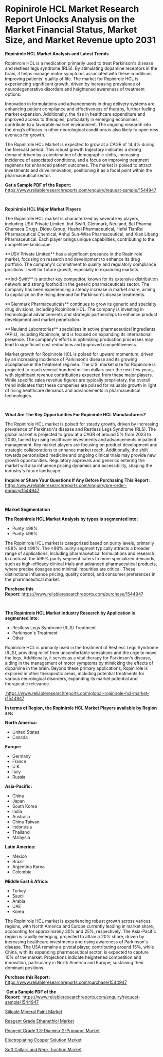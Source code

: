 <p><h1>Ropinirole HCL Market Research Report Unlocks Analysis on the Market Financial Status, Market Size, and Market Revenue upto 2031</h1></p><p><strong>Ropinirole HCL Market Analysis and Latest Trends</strong></p>
<p><p>Ropinirole HCL is a medication primarily used to treat Parkinson's disease and restless legs syndrome (RLS). By stimulating dopamine receptors in the brain, it helps manage motor symptoms associated with these conditions, improving patients' quality of life. The market for Ropinirole HCL is experiencing significant growth, driven by increasing prevalence of neurodegenerative disorders and heightened awareness of treatment options. </p><p>Innovation in formulations and advancements in drug delivery systems are enhancing patient compliance and effectiveness of therapy, further fueling market expansion. Additionally, the rise in healthcare expenditure and improved access to therapies, particularly in emerging economies, contribute to a favorable market environment. The ongoing research into the drug’s efficacy in other neurological conditions is also likely to open new avenues for growth.</p><p>The Ropinirole HCL Market is expected to grow at a CAGR of 14.4% during the forecast period. This robust growth trajectory indicates a strong demand driven by a combination of demographic shifts, increasing incidence of associated conditions, and a focus on improving treatment regimens for enhanced patient outcomes. The market is poised to attract investments and drive innovation, positioning it as a focal point within the pharmaceutical sector.</p></p>
<p><strong>Get a Sample PDF of the Report:&nbsp;</strong> <a href="https://www.reliableresearchreports.com/enquiry/request-sample/1544947?utm_campaign=34&utm_medium=2&utm_source=Github&utm_content=ia&utm_term=08112024&utm_id=ropinirole-hcl">https://www.reliableresearchreports.com/enquiry/request-sample/1544947</a></p>
<p>&nbsp;</p>
<p><strong>Ropinirole HCL Major Market Players</strong></p>
<p><p>The Ropinirole HCL market is characterized by several key players, including USV Private Limited, Ind-Swift, Glenmark, Neuland, Bal Pharma, Chemeca Drugs, Dideu Group, Huahai Pharmaceutical, Hefei TianRui Pharmaceutical Chemical, Anhui Sun-Wise Pharmaceutical, and Xian Libang Pharmaceutical. Each player brings unique capabilities, contributing to the competitive landscape.</p><p>**USV Private Limited** has a significant presence in the Ropinirole market, focusing on research and development to enhance its drug portfolio. The company's commitment to quality and regulatory compliance positions it well for future growth, especially in expanding markets.</p><p>**Ind-Swift** is another key competitor, known for its extensive distribution network and strong foothold in the generic pharmaceuticals sector. The company has been experiencing a steady increase in market share, aiming to capitalize on the rising demand for Parkinson's disease treatments.</p><p>**Glenmark Pharmaceuticals** continues to grow its generic and specialty drug divisions, including Ropinirole HCL. The company is investing in technological advancements and strategic partnerships to enhance product development and market penetration.</p><p>**Neuland Laboratories** specializes in active pharmaceutical ingredients (APIs), including Ropinirole, and is focused on expanding its international presence. The company's efforts in optimizing production processes may lead to significant cost reductions and improved competitiveness.</p><p>Market growth for Ropinirole HCL is poised for upward momentum, driven by an increasing incidence of Parkinson’s disease and its growing acceptance in the treatment regimen. The U.S. market size for Ropinirole is projected to reach several hundred million dollars over the next few years, with significant revenue contributions expected from these major players. While specific sales revenue figures are typically proprietary, the overall trend indicates that these companies are poised for valuable growth in light of rising healthcare demands and advancements in pharmaceutical technologies.</p></p>
<p>&nbsp;</p>
<p><strong>What Are The Key Opportunities For Ropinirole HCL Manufacturers?</strong></p>
<p><p>The Ropinirole HCL market is poised for steady growth, driven by increasing prevalence of Parkinson's disease and Restless Legs Syndrome (RLS). The global market is projected to grow at a CAGR of around 5% from 2023 to 2030, fueled by rising healthcare investments and advancements in patient management. Key market players are focusing on product development and strategic collaborations to enhance market reach. Additionally, the shift towards personalized medicine and ongoing clinical trials may provide new growth opportunities. Regulatory approvals and generics entering the market will also influence pricing dynamics and accessibility, shaping the industry's future landscape.</p></p>
<p><strong>Inquire or Share Your Questions If Any Before Purchasing This Report:</strong> <a href="https://www.reliableresearchreports.com/enquiry/pre-order-enquiry/1544947?utm_campaign=34&utm_medium=2&utm_source=Github&utm_content=ia&utm_term=08112024&utm_id=ropinirole-hcl">https://www.reliableresearchreports.com/enquiry/pre-order-enquiry/1544947</a></p>
<p>&nbsp;</p>
<p><strong>Market Segmentation</strong></p>
<p><strong>The Ropinirole HCL Market Analysis by types is segmented into:</strong></p>
<p><ul><li>Purity ≥98%</li><li>Purity ≥99%</li></ul></p>
<p><p>The Ropinirole HCL market is categorized based on purity levels, primarily ≥98% and ≥99%. The ≥98% purity segment typically attracts a broader range of applications, including pharmaceutical formulations and research. In contrast, the ≥99% purity segment caters to more specialized demands, such as high-efficacy clinical trials and advanced pharmaceutical products, where precise dosages and minimal impurities are critical. These distinctions influence pricing, quality control, and consumer preferences in the pharmaceutical market.</p></p>
<p><strong>Purchase this Report:&nbsp;</strong><a href="https://www.reliableresearchreports.com/purchase/1544947?utm_campaign=34&utm_medium=2&utm_source=Github&utm_content=ia&utm_term=08112024&utm_id=ropinirole-hcl">https://www.reliableresearchreports.com/purchase/1544947</a></p>
<p>&nbsp;</p>
<p><strong>The Ropinirole HCL Market Industry Research by Application is segmented into:</strong></p>
<p><ul><li>Restless Legs Syndrome (RLS) Treatment</li><li>Parkinson's Treatment</li><li>Other</li></ul></p>
<p><p>Ropinirole HCL is primarily used in the treatment of Restless Legs Syndrome (RLS), providing relief from uncomfortable sensations and the urge to move the legs. Additionally, it serves as a vital therapy for Parkinson's disease, aiding in the management of motor symptoms by mimicking the effects of dopamine in the brain. Beyond these primary applications, Ropinirole is explored in other therapeutic areas, including potential treatments for various neurological disorders, expanding its market potential and therapeutic relevance.</p></p>
<p><a href="https://www.reliableresearchreports.com/global-ropinirole-hcl-market-r1544947?utm_campaign=34&utm_medium=2&utm_source=Github&utm_content=ia&utm_term=08112024&utm_id=ropinirole-hcl">&nbsp;https://www.reliableresearchreports.com/global-ropinirole-hcl-market-r1544947</a></p>
<p><strong>In terms of Region, the Ropinirole HCL Market Players available by Region are:</strong></p>
<p>
    <p> <strong> North America: </strong>
        <ul>
            <li>United States</li>
            <li>Canada</li>
        </ul>
        </p> 
    <p> <strong> Europe: </strong>
        <ul>
            <li>Germany</li>
            <li>France</li>
            <li>U.K.</li>
            <li>Italy</li>
            <li>Russia</li>
        </ul>
        </p> 
    <p> <strong> Asia-Pacific: </strong>
        <ul>
            <li>China</li>
            <li>Japan</li>
            <li>South Korea</li>
            <li>India</li>
            <li>Australia</li>
            <li>China Taiwan</li>
            <li>Indonesia</li>
            <li>Thailand</li>
            <li>Malaysia</li>
        </ul>
        </p> 
    <p> <strong> Latin America: </strong>
        <ul>
            <li>Mexico</li>
            <li>Brazil</li>
            <li>Argentina Korea</li>
            <li>Colombia</li>
        </ul>
        </p> 
    <p> <strong> Middle East & Africa: </strong>
        <ul>
            <li>Turkey</li>
            <li>Saudi</li>
            <li>Arabia</li>
            <li>UAE</li>
            <li>Korea</li>
        </ul>
    </p>
    </p>
<p><p>The Ropinirole HCL market is experiencing robust growth across various regions, with North America and Europe currently leading in market share, accounting for approximately 30% and 25%, respectively. The Asia-Pacific region is rapidly emerging, projected to attain a 20% share, driven by increasing healthcare investments and rising awareness of Parkinson's disease. The USA remains a pivotal player, contributing around 15%, while China, with its expanding pharmaceutical sector, is expected to capture 10% of the market. Projections indicate heightened competition and innovation, particularly in North America and Europe, sustaining their dominant positions.</p></p>
<p><strong>Purchase this Report: </strong><a href="https://www.reliableresearchreports.com/purchase/1544947?utm_campaign=34&utm_medium=2&utm_source=Github&utm_content=ia&utm_term=08112024&utm_id=ropinirole-hcl">https://www.reliableresearchreports.com/purchase/1544947</a></p>
<p>&nbsp;<strong>Get a Sample PDF of the Report:&nbsp;&nbsp;</strong><a href="https://www.reliableresearchreports.com/enquiry/request-sample/1544947?utm_campaign=34&utm_medium=2&utm_source=Github&utm_content=ia&utm_term=08112024&utm_id=ropinirole-hcl">https://www.reliableresearchreports.com/enquiry/request-sample/1544947</a></p>
<p><strong></strong></p>
<p><p><a href="https://github.com/AlisaRowe24/Market-Research-Report-List-1/blob/main/silicate-mineral-paint-market.md?utm_campaign=34&utm_medium=2&utm_source=Github&utm_content=ia&utm_term=08112024&utm_id=ropinirole-hcl">Silicate Mineral Paint Market</a></p><p><a href="https://issuu.com/reportprime-2/docs/reagent-grade-ethanethiol-market-si_36a67aa2f98bc3?utm_campaign=34&utm_medium=2&utm_source=Github&utm_content=ia&utm_term=08112024&utm_id=ropinirole-hcl">Reagent Grade Ethanethiol Market</a></p><p><a href="https://issuu.com/reportprime-2/docs/reagent-grade-13-diamino-2-propanol_dc2620418003e8?utm_campaign=34&utm_medium=2&utm_source=Github&utm_content=ia&utm_term=08112024&utm_id=ropinirole-hcl">Reagent Grade 1,3-Diamino-2-Propanol Market</a></p><p><a href="https://github.com/fannklhimesu/Market-Research-Report-List-1/blob/main/electroplating-copper-solution-market.md?utm_campaign=34&utm_medium=2&utm_source=Github&utm_content=ia&utm_term=08112024&utm_id=ropinirole-hcl">Electroplating Copper Solution Market</a></p><p><a href="https://issuu.com/reportprime-2/docs/soft-collars-and-neck-traction-mark_cb11e792f1f639?utm_campaign=34&utm_medium=2&utm_source=Github&utm_content=ia&utm_term=08112024&utm_id=ropinirole-hcl">Soft Collars and Neck Traction Market</a></p></p>